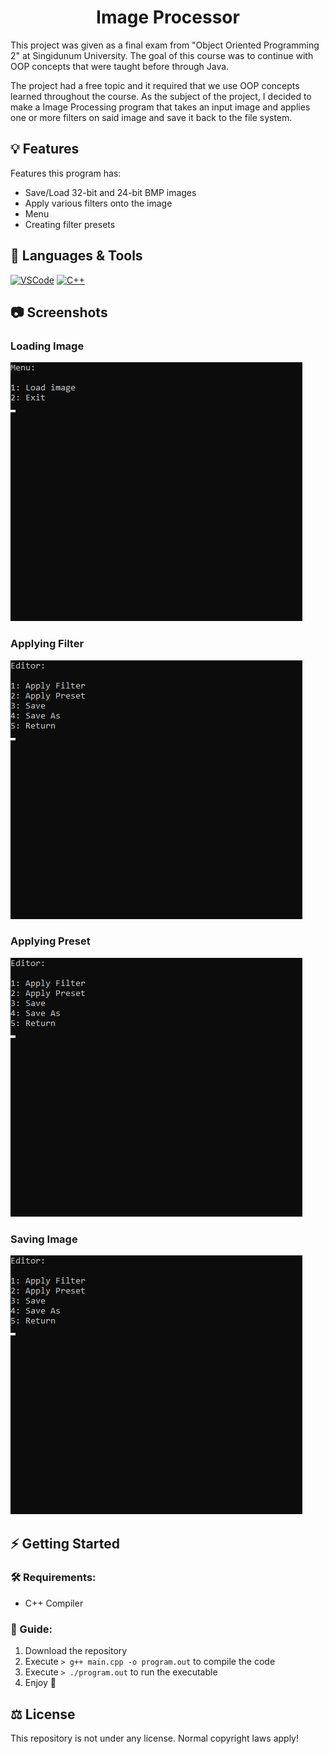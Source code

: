 <h1 align="center">Image Processor</h1>

This project was given as a final exam from "Object Oriented Programming 2" at Singidunum University. The goal of this course was to continue with OOP concepts that were taught before through Java.

The project had a free topic and it required that we use OOP concepts learned throughout the course. As the subject of the project, I decided to make a Image Processing program that takes an input image and applies one or more filters on said image and save it back to the file system.

## 💡 Features

Features this program has:

- Save/Load 32-bit and 24-bit BMP images
- Apply various filters onto the image
- Menu
- Creating filter presets

## 🧰 Languages & Tools

<a href="https://code.visualstudio.com/"><img src="https://cdn.jsdelivr.net/gh/devicons/devicon/icons/vscode/vscode-original.svg" width="30px" alt="VSCode" title="Visual Studio Code"></a>
<a href="#"><img src="https://cdn.jsdelivr.net/gh/devicons/devicon/icons/cplusplus/cplusplus-original.svg" width="30px" alt="C++" title="C++ programming language"></a>

## 📷 Screenshots

### Loading Image
![Loading Image](./.github/images/loading.gif?raw=true)

### Applying Filter
![Applying Filter](./.github/images/filter.gif?raw=true)

### Applying Preset
![Applying Preset](./.github/images/preset.gif?raw=true)

### Saving Image
![Saving Image](./.github/images/saving.gif?raw=true)

## ⚡ Getting Started

### 🛠 Requirements:

- C++ Compiler

### 📖 Guide:

1. Download the repository
2. Execute ```> g++ main.cpp -o program.out``` to compile the code
3. Execute ```> ./program.out``` to run the executable
4. Enjoy 🙂

## ⚖ License
This repository is not under any license. Normal copyright laws apply!